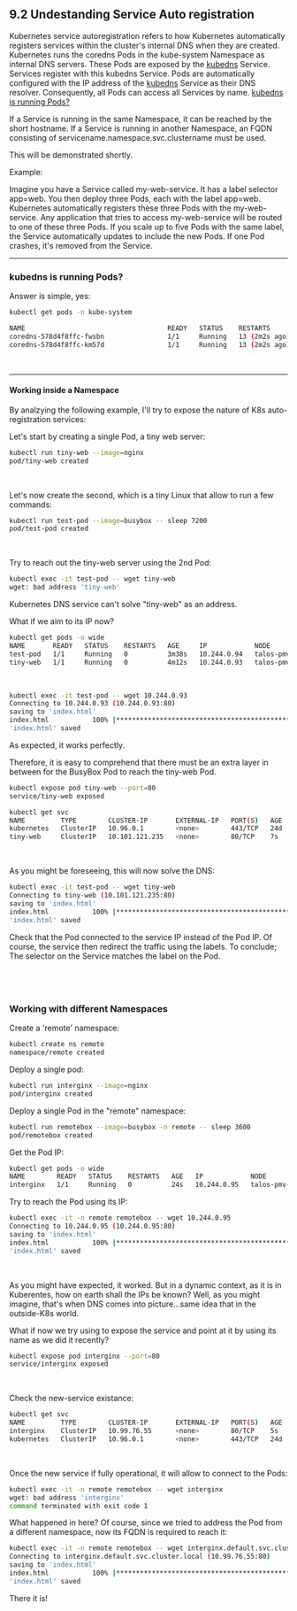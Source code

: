 
## 9.2 Undestanding Service Auto registration

Kubernetes service autoregistration refers to how Kubernetes automatically registers services within the cluster's internal DNS when they are created.
Kubernetes runs the coredns Pods in the kube-system Namespace as internal DNS servers. These Pods are exposed by the [kubedns](https://kubernetes.io/docs/tasks/administer-cluster/coredns/) Service. Services register with this kubedns Service. 
Pods are automatically configured with the IP address of the [kubedns](https://kubernetes.io/docs/tasks/administer-cluster/coredns/) Service as their DNS resolver. Consequently, all Pods can access all Services by name. [kubedns is running Pods?](#kubedns-is-running-pods)

If a Service is running in the same Namespace, it can be reached by the short hostname.
If a Service is running in another Namespace, an FQDN consisting of servicename.namespace.svc.clustername must be used.

This will be demonstrated shortly.


Example:

Imagine you have a Service called my-web-service.  It has a label selector app=web.  You then deploy three Pods, each with the label app=web.  Kubernetes automatically registers these three Pods with the my-web-service.  Any application that tries to access my-web-service will be routed to one of these three Pods.  If you scale up to five Pods with the same label, the Service automatically updates to include the new Pods.  If one Pod crashes, it's removed from the Service.



---------------------------------------------------------------------

### kubedns is running Pods?

Answer is simple, yes:

```bash
kubectl get pods -n kube-system

NAME                                    READY   STATUS    RESTARTS         AGE
coredns-578d4f8ffc-fwsbn                1/1     Running   13 (2m2s ago)    23d
coredns-578d4f8ffc-km57d                1/1     Running   13 (2m2s ago)    23d
```
&nbsp;


----------------------------------------------------

#### Working inside a Namespace

By analzying the following example, I'll try to expose the nature of K8s auto-registration services:


Let's start by creating a single Pod, a tiny web server:
```bash
kubectl run tiny-web --image=nginx
pod/tiny-web created
```

&nbsp;

Let's now create the second, which is a tiny Linux that allow to run a few commands:

```bash
kubectl run test-pod --image=busybox -- sleep 7200
pod/test-pod created
```
&nbsp;

Try to reach out the tiny-web server using the 2nd Pod:
```bash
kubectl exec -it test-pod -- wget tiny-web
wget: bad address 'tiny-web'
```

Kubernetes DNS service can't solve "tiny-web" as an address.

What if we aim to its IP now?

```bash
kubectl get pods -o wide
NAME       READY   STATUS    RESTARTS   AGE     IP            NODE            NOMINATED NODE   READINESS GATES
test-pod   1/1     Running   0          3m38s   10.244.0.94   talos-pmv-2qi   <none>           <none>
tiny-web   1/1     Running   0          4m12s   10.244.0.93   talos-pmv-2qi   <none>           <none>
```

&nbsp;

```bash
kubectl exec -it test-pod -- wget 10.244.0.93
Connecting to 10.244.0.93 (10.244.0.93:80)
saving to 'index.html'
index.html           100% |********************************************************************************************************************************************|   615  0:00:00 ETA
'index.html' saved
```

As expected, it works perfectly.
&nbsp;

Therefore, it is easy to comprehend that there must be an extra layer in between for the BusyBox Pod to reach the tiny-web Pod.

```bash
kubectl expose pod tiny-web --port=80
service/tiny-web exposed

kubectl get svc
NAME         TYPE        CLUSTER-IP       EXTERNAL-IP   PORT(S)   AGE
kubernetes   ClusterIP   10.96.0.1        <none>        443/TCP   24d
tiny-web     ClusterIP   10.101.121.235   <none>        80/TCP    7s
```
&nbsp;

As you might be foreseeing, this will now solve the DNS:

```bash
kubectl exec -it test-pod -- wget tiny-web
Connecting to tiny-web (10.101.121.235:80)
saving to 'index.html'
index.html           100% |********************************************************************************************************************************************|   615  0:00:00 ETA
'index.html' saved
```
Check that the Pod connected to the service IP instead of the Pod IP. Of course, the service then redirect the traffic using the labels.
To conclude; The selector on the Service matches the label on the Pod.   

&nbsp;
----------------------

### Working with different Namespaces

Create a 'remote' namespace:

```bash
kubectl create ns remote
namespace/remote created
```

Deploy a single pod:
```bash
kubectl run interginx --image=nginx
pod/interginx created
```

Deploy a single Pod in the "remote" namespace:
```bash
kubectl run remotebox --image=busybox -n remote -- sleep 3600
pod/remotebox created
```

Get the Pod IP:

```bash
kubectl get pods -o wide
NAME        READY   STATUS    RESTARTS   AGE   IP            NODE            NOMINATED NODE   READINESS GATES
interginx   1/1     Running   0          24s   10.244.0.95   talos-pmv-2qi   <none>           <none>
```

Try to reach the Pod using its IP:
```bash
kubectl exec -it -n remote remotebox -- wget 10.244.0.95
Connecting to 10.244.0.95 (10.244.0.95:80)
saving to 'index.html'
index.html           100% |********************************************************************************************************************************************|   615  0:00:00 ETA
'index.html' saved
```

&nbsp;

As you might have expected, it worked. But in a dynamic context, as it is in Kuberentes, how on earth shall the IPs be known?
Well, as you might imagine, that's when DNS comes into picture...same idea that in the outside-K8s world.

What if now we try using to expose the service and point at it by using its name as we did it recently?

```bash
kubectl expose pod interginx --port=80
service/interginx exposed
```
&nbsp;

Check the new-service existance:
```bash
kubectl get svc
NAME         TYPE        CLUSTER-IP       EXTERNAL-IP   PORT(S)   AGE
interginx    ClusterIP   10.99.76.55      <none>        80/TCP    5s
kubernetes   ClusterIP   10.96.0.1        <none>        443/TCP   24d
```
&nbsp;

Once the new service if fully operational, it will allow to connect to the Pods:
```bash
kubectl exec -it -n remote remotebox -- wget interginx
wget: bad address 'interginx'
command terminated with exit code 1
```

What happened in here? Of course, since we tried to address the Pod from a different namespace, now its FQDN is required to reach it:


```bash
kubectl exec -it -n remote remotebox -- wget interginx.default.svc.cluster.local
Connecting to interginx.default.svc.cluster.local (10.99.76.55:80)
saving to 'index.html'
index.html           100% |********************************************************************************************************************************************|   615  0:00:00 ETA
'index.html' saved
```

There it is!